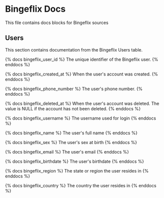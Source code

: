 # Bingeflix Docs
This file contains docs blocks for Bingeflix sources

## Users
This section contains documentation from the Bingeflix Users table.

{% docs bingeflix_user_id %}
The unique identifier of the Bingeflix user.
{% enddocs %}

{% docs bingeflix_created_at %}
When the user's account was created.
{% enddocs %}

{% docs bingeflix_phone_number %}
The user's phone number.
{% enddocs %}

{% docs bingeflix_deleted_at %}
When the user's account was deleted. The value is NULL if the account has not been deleted.
{% enddocs %}

{% docs bingeflix_username %}
The username used for login
{% enddocs %}

{% docs bingeflix_name %}
The user's full name
{% enddocs %}

{% docs bingeflix_sex %}
The user's sex at birth
{% enddocs %}

{% docs bingeflix_email %}
The user's email
{% enddocs %}

{% docs bingeflix_birthdate %}
The user's birthdate
{% enddocs %}

{% docs bingeflix_region %}
The state or region the user resides in
{% enddocs %}

{% docs bingeflix_country %}
The country the user resides in
{% enddocs %}